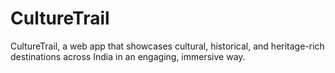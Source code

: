 # CultureTrail
CultureTrail, a web app that showcases cultural, historical, and heritage-rich destinations across India in an engaging, immersive way.
